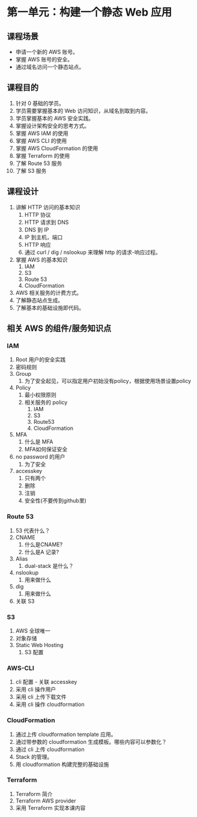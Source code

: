 # 第一单元：构建一个静态 Web 应用

## 课程场景

- 申请一个新的 AWS 账号。
- 掌握 AWS 账号的安全。
- 通过域名访问一个静态站点。

## 课程目的

1. 针对 0 基础的学员。
2. 学员需要掌握基本的 Web 访问知识，从域名到取到内容。
3. 学员掌握基本的 AWS 安全实践。
4. 掌握设计架构安全的思考方式。
5. 掌握 AWS IAM 的使用
6. 掌握 AWS CLI 的使用
7. 掌握 AWS CloudFormation 的使用
8. 掌握 Terraform 的使用
9. 了解 Route 53 服务
10. 了解 S3 服务

## 课程设计

1. 讲解 HTTP 访问的基本知识
   1. HTTP 协议
   2. HTTP 请求到 DNS
   3. DNS 到 IP
   4. IP 到主机，端口
   5. HTTP 响应
   6. 通过 curl / dig / nslookup 来理解 http 的请求-响应过程。
2. 掌握 AWS 的基本知识
   1. IAM
   2. S3
   3. Route 53
   4. CloudFormation
3. AWS 相关服务的计费方式。
4. 了解静态站点生成。
5. 了解基本的基础设施即代码。

## 相关 AWS 的组件/服务知识点

### IAM

1. Root 用户的安全实践
2. 密码规则
3. Group
   1. 为了安全起见，可以指定用户初始没有policy，根据使用场景设置policy
4. Policy
   1. 最小权限原则
   2. 相关服务的 policy
      1. IAM
      2. S3
      3. Route53
      4. CloudFormation
5. MFA
   1. 什么是 MFA
   2. MFA如何保证安全
6. no password 的用户
   1. 为了安全
7. accesskey
   1. 只有两个
   2. 删除
   3. 注销
   4. 安全性(不要传到github里)

### Route 53

1. 53 代表什么？
2. CNAME
   1. 什么是CNAME?
   2. 什么是A 记录?
3. Alias
   1. dual-stack 是什么？
4. nslookup
   1. 用来做什么
5. dig
   1. 用来做什么
6. 关联 S3

### S3

1. AWS 全球唯一
2. 对象存储
3. Static Web Hosting
   1. S3 配置

### AWS-CLI

1. cli 配置 - 关联 accesskey
2. 采用 cli 操作用户
3. 采用 cli 上传下载文件
4. 采用 cli 操作 cloudformation

### CloudFormation

1. 通过上传 cloudformation template 应用。
2. 通过带参数的 cloudformation 生成模板。哪些内容可以参数化？
3. 通过 cli 上传 cloudformation
4. Stack 的管理。
5. 用 cloudformation 构建完整的基础设施

### Terraform

1. Terraform 简介
2. Terraform AWS provider
3. 采用 Terraform 实现本课内容
